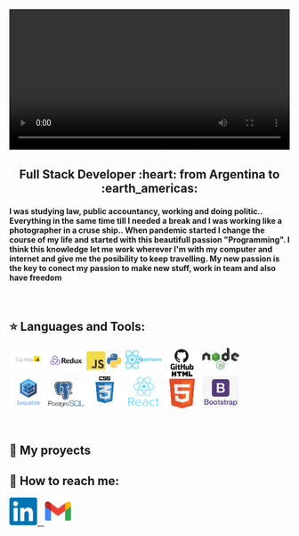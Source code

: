 <video width="100%" autoplay>
  <source src="https://github.com/linamikaela21/linamikaela21/blob/main/images/portada.mp4" type="video/mp4">
</video>

<h2 align="center">
Full Stack Developer :heart: from Argentina to :earth_americas:
</h2>

<h4>I was studying law, public accountancy, working and doing politic.. Everything in the same time till I needed a break and I
was working like a photographer in a cruse ship.. When pandemic started I change  the course of my life and started with this beautifull passion "Programming". I think this knowledge let me work wherever I'm with my computer and internet and give me the posibility to keep travelling. My new passion is the key to conect my passion to make new stuff, work in team and also have freedom </h4>

&nbsp;&nbsp;

## :star: Languages and Tools:

<p>
  <code><img width="13%" src="https://github.com/linamikaela21/linamikaela21/blob/main/images/express.jpeg"></code>
  <code><img width="13%" src="https://github.com/linamikaela21/linamikaela21/blob/main/images/redux.png"></code>
  <code><img width="13%" src="https://github.com/linamikaela21/linamikaela21/blob/main/images/javascript.png"></code>
  <code><img width="13%" src="https://github.com/linamikaela21/linamikaela21/blob/main/images/reactNative.png"></code>
  <code><img width="13%" src="https://github.com/linamikaela21/linamikaela21/blob/main/images/github.jpg"></code>
  <code><img width="13%" src="https://github.com/linamikaela21/linamikaela21/blob/main/images/nodejs.png"></code>

  <br />
  <code><img width="13%" src="https://github.com/linamikaela21/linamikaela21/blob/main/images/sequelize.png"></code>
  <code><img width="13%" src="https://github.com/linamikaela21/linamikaela21/blob/main/images/postgresql.png"></code>
  <code><img width="13%" src="https://github.com/linamikaela21/linamikaela21/blob/main/images/css.png"></code>
  <code><img width="13%"  src="https://github.com/linamikaela21/linamikaela21/blob/main/images/react.png"></code>
  <code><img width="13%" src="https://github.com/linamikaela21/linamikaela21/blob/main/images/html.png"></code>
  <code><img width="13%" src="https://github.com/linamikaela21/linamikaela21/blob/main/images/bootstrap.png"></code>
  <br />
</p>

&nbsp;

## :pushpin: My proyects

## :paperclip: How to reach me:

<span >
<a href="https://www.linkedin.com/in/lina-mikaela-gutierrez-arribas/" ><img width="10%" src="https://github.com/linamikaela21/linamikaela21/blob/main/images/linkedin.png"> &nbsp;
<a href="mailto:mikaelagutierrezarribas@gmail.com" ><img width="10%" src="https://github.com/linamikaela21/linamikaela21/blob/main/images/gmail.png">
</span>

